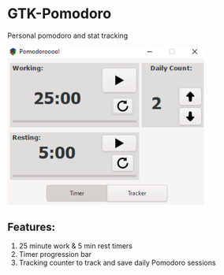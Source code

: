 # GTK-Pomodoro
Personal pomodoro and stat tracking

<img src="screenshot/myPomodoro.png" width=400> 

## Features:
1. 25 minute work & 5 min rest timers
2. Timer progression bar
3. Tracking counter to track and save daily Pomodoro sessions
